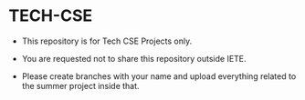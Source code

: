 # TECH-CSE

- This repository is for Tech CSE Projects only.

- You are requested not to share this repository outside IETE.

- Please create branches with your name and upload everything related to the summer project inside that.
